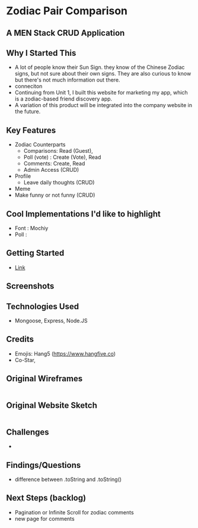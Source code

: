 # Zodiac Pair Comparison

## A MEN Stack CRUD Application

## Why I Started This
- A lot of people know their Sun Sign. they know of the Chinese Zodiac signs, but not sure about their own signs. They are also curious to know but there's not much information out there.
- conneciton 
- Continuing from Unit 1, I built this website for marketing my app, which is a zodiac-based friend discovery app.
- A variation of this product will be integrated into the company website in the future. 

## Key Features
- Zodiac Counterparts 
  - Comparisons: Read (Guest), 
  - Poll (vote) : Create (Vote), Read 
  - Comments: Create, Read
  - Admin Access (CRUD)
- Profile
  - Leave daily thoughts (CRUD)
-  Meme
  - Make funny or not funny (CRUD)

## Cool Implementations I'd like to highlight
- Font : Mochiy
- Poll :

## Getting Started
- <a href="https://https://zodiac-counterparts.herokuapp.com/">Link</a>


## Screenshots


## Technologies Used 
- Mongoose, Express, Node.JS

## Credits
- Emojis: Hang5 (https://www.hangfive.co)
- Co-Star, 

## Original Wireframes
<img src=""  alt="">

## Original Website Sketch
<img src="" alt="">

## Challenges
- 

## Findings/Questions
- difference between .toString and .toString()

## Next Steps (backlog)
- Pagination or Infinite Scroll for zodiac comments
- new page for comments


